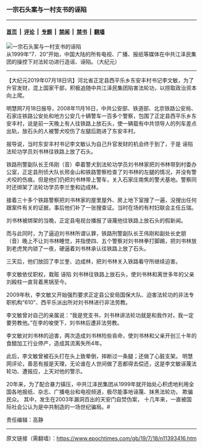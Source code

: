 ### 一宗石头案与一村支书的诬陷

---

#### [首页](../../../..?n11393416) &nbsp;|&nbsp; [评论](../../../../../epoch-comment?n11393416) &nbsp;|&nbsp; [专题](../../../../../epoch-special?n11393416) &nbsp;|&nbsp; [禁闻](../../../../../epoch-news?n11393416) &nbsp;|&nbsp; [禁书](../../../../../books?n11393416) &nbsp;|&nbsp; [翻墙](https://github.com/gfw-breaker/nogfw/blob/master/README.md?n11393416)


<div><img alt="一宗石头案与一村支书的诬陷" class="attachment-djy_600_400 size-djy_600_400 wp-post-image" src="https://i.epochtimes.com/assets/uploads/2019/07/11-01-600x400.jpg"/>
<div class="caption">
 从1999年“7．20”开始，中国大陆的所有电视、广播、报纸等媒体在中共江泽民集团的操控下对法轮功进行造谣、诬陷。（大纪元）
</div></div><hr/><div class="post_content" id="artbody" itemprop="articleBody">
 <!-- article content begin -->
 <p>
  【大纪元2019年07月18日讯】河北省正定县西平乐乡东安丰村书记李文敏，为了升官发财，混上国家干部，积极追随中共江泽民集团陷害法轮功，以捞取政治资本向上爬。
 </p>
 <p class="p4">
  <span class="s1">
   明慧网7月18日报导，2008年11月16日，中共公安部、铁道部、北京铁路公安局、石家庄铁路公安处和地方公安几十辆警车一百多个警察，包围了正定县西平乐乡东安丰村，说是前一天晚上有人往铁路上放石头，使一辆载有中共领导人的列车差点出轨，放石头的人被警犬咬伤了左腿后跑进了东安丰村。
  </span>
 </p>
 <p class="p4">
  <span class="s1">
   报导说，当时东安丰村书记李文敏认为自己升官发财的机会终于到了，于是
   <ok href="https://www.epochtimes.com/gb/tag/%E8%AF%AC%E9%99%B7.html">
    诬陷
   </ok>
   法轮功学员刘书林往铁路上放了石头。
  </span>
 </p>
 <p class="p4">
  <span class="s1">
   铁路刑警副队长王伟刚（音）牵着警犬到法轮功学员刘书林家把刘书林带到村委办公室，正定县刑侦大队长邢金山和铁路警察检查了刘书林的左腿的情况，并没有警犬咬的伤痕。但是他们仍把刘书林带上警车，关入石家庄南焦的警犬基地。警察同时还绑架了法轮功学员李兰奎和边成林。
  </span>
 </p>
 <p class="p4">
  <span class="s1">
   接着三十多个铁路警察把刘书林家的屋里屋外、房上地下室搜了一遍，没搜出任何跟案件有关的证据，事后他们补了一张搜查证。当时在场的有村妇联会主任丘瑞。
  </span>
 </p>
 <p class="p4">
  <span class="s1">
   刘书林被绑架的当晚，正定县电视台播报了诬蔑他往铁路上放石头的假新闻。
  </span>
 </p>
 <p class="p4">
  <span class="s1">
   而与此同时，为了逼迫刘书林所谓认罪，铁路刑警副队长王伟刚和副处长史朋（音）晚上不让刘书林睡觉，并指使四、五个警察对刘书林拳打脚踢，把刘书林放到老虎凳内锁了一夜，硬逼着刘书林承认往铁路上放了石头。
  </span>
 </p>
 <p class="p4">
  <span class="s1">
   三天后，他们放回了李兰奎、边成林，把刘书林关入铁路看守所继续迫害。
  </span>
 </p>
 <p class="p4">
  <span class="s1">
   李文敏依仗职权，栽赃
   <ok href="https://www.epochtimes.com/gb/tag/%E8%AF%AC%E9%99%B7.html">
    诬陷
   </ok>
   刘书林往铁路上放石头，使刘书林和离世多年的父亲刘殿柱一直背着黑锅至今。
  </span>
 </p>
 <p class="p4">
  <span class="s1">
   2009年秋，李文敏又开始强烈要求正定县公安局国保大队、迫害法轮功的非法专职机构“610”、西平乐派出所对刘书林进行非法劳教。
  </span>
 </p>
 <p class="p4">
  <span class="s1">
   李文敏曾对自己的亲属说：“我是党支书，刘书林讲法轮功就是和我作对，我一定要劳教他。”在李的唆使下，刘书林后遭非法劳教。
  </span>
 </p>
 <p class="p4">
  <span class="s1">
   李文敏对刘书林的迫害，两次造成刘书林险些丧命，使刘书林和父亲开创三十年的食醋加工行业停产，造成其流离失所4年。
  </span>
 </p>
 <p class="p4">
  <span class="s1">
   此后，李文敏曾被石头打在头上致晕倒，摔断过一条腿；还做了心脏支架。
  </span>
  <span class="s1">
   明慧网评论，善恶有报是天理，无论谁在人世间做了恶都得去偿还，这是李文敏诬蔑法轮功、遭报应，上天对他的警示。
  </span>
 </p>
 <p class="p4">
  <span class="s1">
   20年来，为了配合暴力镇压，中共江泽民集团从1999年就开始处心积虑地利用全国各地报纸、杂志、广播电台和电视频道，极尽能事地诬蔑、抹黑法轮功， 欺骗民众。
  </span>
  <span class="s1">
   其中，发生在2003年漏洞百出的天安门自焚伪案， 十几年来，一直被国际社会公认为是中共制造的一场世纪骗局。#
  </span>
 </p>
 <p class="p4">
  <div class="video_fit_container">
  </div>
 </p>
 <p class="p4">
  责任编辑：高静
 </p>
 <!-- article content end -->
 <div id="below_article_ad">
 </div>
</div>


---

原文链接（需翻墙）：https://www.epochtimes.com/gb/19/7/18/n11393416.htm